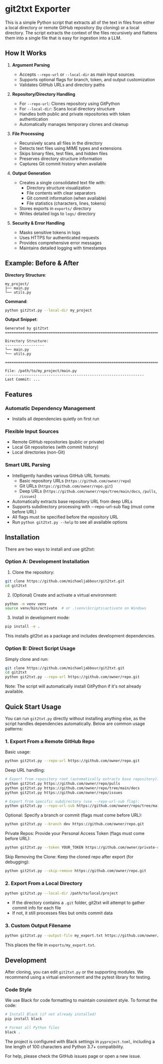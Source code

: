 # git2txt Exporter

This is a simple Python script that extracts all of the text in files from either a local directory or remote GitHub repository (by cloning) or a local directory. The script extracts the context of the files recursively and flattens them into a single file that is easy for ingestion into a LLM. 

## How It Works

1. **Argument Parsing**
   - Accepts `--repo-url` or `--local-dir` as main input sources
   - Supports optional flags for branch, token, and output customization
   - Validates GitHub URLs and directory paths

2. **Repository/Directory Handling**
   - For `--repo-url`: Clones repository using GitPython
   - For `--local-dir`: Scans local directory structure
   - Handles both public and private repositories with token authentication
   - Automatically manages temporary clones and cleanup

3. **File Processing**
   - Recursively scans all files in the directory
   - Detects text files using MIME types and extensions
   - Skips binary files, test files, and hidden files
   - Preserves directory structure information
   - Captures Git commit history when available

4. **Output Generation**
   - Creates a single consolidated text file with:
     - Directory structure visualization
     - File contents with clear separators
     - Git commit information (when available)
     - File statistics (characters, lines, tokens)
   - Stores exports in `exports/` directory
   - Writes detailed logs to `logs/` directory

5. **Security & Error Handling**
   - Masks sensitive tokens in logs
   - Uses HTTPS for authenticated requests
   - Provides comprehensive error messages
   - Maintains detailed logging with timestamps

## Example: Before & After

**Directory Structure**:
```
my_project/
├── main.py
└── utils.py
```

**Command**:
```bash
python git2txt.py --local-dir my_project
```

**Output Snippet**:
```
Generated by git2txt
================================================================================

Directory Structure:
------------------
└── main.py
└── utils.py

================================================================================

File: /path/to/my_project/main.py
----------------------------------------------------------------
Last Commit: ...
```

## Features

### Automatic Dependency Management
- Installs all dependencies quietly on first run

### Flexible Input Sources
- Remote GitHub repositories (public or private)
- Local Git repositories (with commit history)
- Local directories (non-Git)

### Smart URL Parsing
- Intelligently handles various GitHub URL formats:
  - Basic repository URLs (`https://github.com/owner/repo`)
  - Git URLs (`https://github.com/owner/repo.git`)
  - Deep URLs (`https://github.com/owner/repo/tree/main/docs`, `/pulls`, `/issues`)
- Automatically extracts base repository URL from deep URLs
- Supports subdirectory processing with --repo-url-sub flag (must come before URL)
- All flags must be specified before the repository URL
- Run `python git2txt.py --help` to see all available options

## Installation

There are two ways to install and use git2txt:

### Option A: Development Installation

1. Clone the repository:
```bash
git clone https://github.com/michaeljabbour/git2txt.git
cd git2txt
```

2. (Optional) Create and activate a virtual environment:
```bash
python -m venv venv
source venv/bin/activate  # or .\venv\Scripts\activate on Windows
```

3. Install in development mode:
```bash
pip install -e .
```
This installs git2txt as a package and includes development dependencies.

### Option B: Direct Script Usage

Simply clone and run:
```bash
git clone https://github.com/michaeljabbour/git2txt.git
cd git2txt
python git2txt.py --repo-url https://github.com/owner/repo.git
```

Note: The script will automatically install GitPython if it's not already available.

## Quick Start Usage

You can run `git2txt.py` directly without installing anything else, as the script handles dependencies automatically. Below are common usage patterns:

### 1. Export From a Remote GitHub Repo

Basic usage:
```bash
python git2txt.py --repo-url https://github.com/owner/repo.git
```

Deep URL handling:
```bash
# Export from repository root (automatically extracts base repository):
python git2txt.py https://github.com/owner/repo/pulls
python git2txt.py https://github.com/owner/repo/tree/main/docs
python git2txt.py https://github.com/owner/repo/issues

# Export from specific subdirectory (use --repo-url-sub flag):
python git2txt.py --repo-url-sub https://github.com/owner/repo/tree/main/docs
```

Optional: Specify a branch or commit (flags must come before URL):
```bash
python git2txt.py --branch dev https://github.com/owner/repo.git
```

Private Repos: Provide your Personal Access Token (flags must come before URL):
```bash
python git2txt.py --token YOUR_TOKEN https://github.com/owner/private-repo.git
```

Skip Removing the Clone: Keep the cloned repo after export (for debugging):
```bash
python git2txt.py --skip-remove https://github.com/owner/repo.git
```

### 2. Export From a Local Directory

```bash
python git2txt.py --local-dir /path/to/local/project
```

- If the directory contains a `.git` folder, git2txt will attempt to gather commit info for each file
- If not, it still processes files but omits commit data

### 3. Custom Output Filename

```bash
python git2txt.py --output-file my_export.txt https://github.com/owner/repo.git
```

This places the file in `exports/my_export.txt`.

## Development

After cloning, you can edit `git2txt.py` or the supporting modules. We recommend using a virtual environment and the pytest library for testing.

### Code Style

We use Black for code formatting to maintain consistent style. To format the code:

```bash
# Install Black (if not already installed)
pip install black

# Format all Python files
black .
```

The project is configured with Black settings in `pyproject.toml`, including a line length of 100 characters and Python 3.7+ compatibility.

For help, please check the GitHub issues page or open a new issue.
